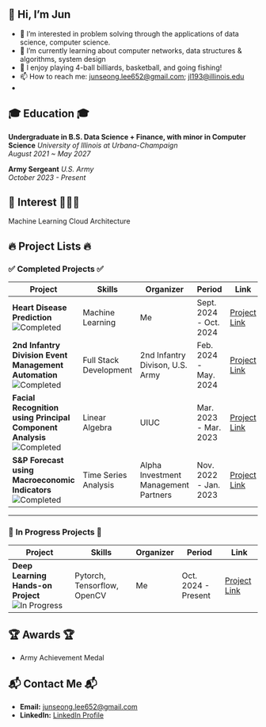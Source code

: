 ## 👋 Hi, I’m Jun
- 👀 I’m interested in problem solving through the applications of data science, computer science.
- 🌱 I’m currently learning about computer networks, data structures & algorithms, system design
- 💞️ I enjoy playing 4-ball billiards, basketball, and going fishing!
- 📫 How to reach me: junseong.lee652@gmail.com; jl193@illinois.edu
- 
## 🎓 Education 🎓
**Undergraduate in B.S. Data Science + Finance, with minor in Computer Science**  *University of Illinois at Urbana-Champaign*  
*August 2021 ~ May 2027*

**Army Sergeant**  *U.S. Army*  
*October 2023 - Present*  


## 🎯 Interest 🎯👨‍🔬
Machine Learning
Cloud Architecture

## 🔥 Project Lists 🔥

### ✅ **Completed Projects** ✅
| **Project**                                           | **Skills**                                  | **Organizer**                                            | **Period**              | **Link**           |
|-------------------------------------------------------|---------------------------------------------|----------------------------------------------------------|-------------------------|--------------------|
| **Heart Disease Prediction** ![Completed](https://img.shields.io/badge/Status-Completed-brightgreen) |   Machine Learning   | Me          | Sept. 2024 - Oct. 2024              | [Project Link](#)  |
| **2nd Infantry Division Event Management Automation** ![Completed](https://img.shields.io/badge/Status-Completed-brightgreen) | Full Stack Development | 2nd Infantry Divison, U.S. Army | Feb. 2024 - May. 2024    | [Project Link](#)  |
|**Facial Recognition using Principal Component Analysis** ![Completed](https://img.shields.io/badge/Status-Completed-brightgreen) | Linear Algebra | UIUC  | Mar. 2023 - Mar. 2023    | [Project Link](#)  |
| **S&P Forecast using Macroeconomic Indicators** ![Completed](https://img.shields.io/badge/Status-Completed-brightgreen) | Time Series Analysis  | Alpha Investment Management Partners | Nov. 2022 - Jan. 2023| [Project Link](#) |
---

### 🚧 **In Progress Projects** 🚧
| **Project**                                           | **Skills**                                  | **Organizer**                                            | **Period**              | **Link**           |
|-------------------------------------------------------|---------------------------------------------|----------------------------------------------------------|-------------------------|--------------------|
| **Deep Learning Hands-on Project** ![In Progress](https://img.shields.io/badge/Status-In%20Progress-yellow) | Pytorch, Tensorflow, OpenCV    | Me   | Oct. 2024 - Present      | [Project Link](#)  |

## 🏆 Awards 🏆 
- Army Achievement Medal

## 📬 Contact Me 📬
- **Email:** [junseong.lee652@gmail.com](mailto:junseong.lee652@gmail.com)
- **LinkedIn:** [LinkedIn Profile](#)
